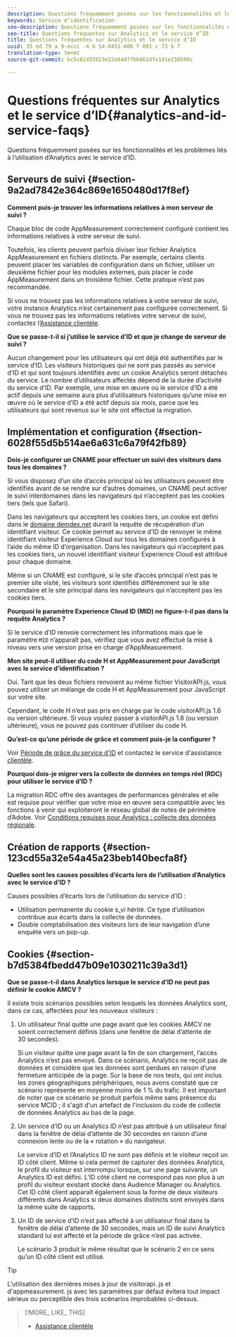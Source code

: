 ```yaml
---
description: Questions fréquemment posées sur les fonctionnalités et les problèmes liés à l’utilisation d’Analytics avec le service d’ID.
keywords: Service d’identification
seo-description: Questions fréquemment posées sur les fonctionnalités et les problèmes liés à l’utilisation d’Analytics avec le service d’ID.
seo-title: Questions fréquentes sur Analytics et le service d’ID
title: Questions fréquentes sur Analytics et le service d’ID
uuid: 35 ed 79 a 9-eccc -4 b 54-8451-606 f 091 c 73 b 7
translation-type: tm+mt
source-git-commit: bc5c81455023e22e64877bb861dfe141e158599c

---
```



# Questions fréquentes sur Analytics et le service d’ID{#analytics-and-id-service-faqs}

Questions fréquemment posées sur les fonctionnalités et les problèmes liés à l’utilisation d’Analytics avec le service d’ID.

## Serveurs de suivi {#section-9a2ad7842e364c869e1650480d17f8ef}

**Comment puis-je trouver les informations relatives à mon serveur de suivi ?**

Chaque bloc de code AppMeasurement correctement configuré contient les informations relatives à votre serveur de suivi.

Toutefois, les clients peuvent parfois diviser leur fichier Analytics AppMeasurement en fichiers distincts. Par exemple, certains clients peuvent placer les variables de configuration dans un fichier, utiliser un deuxième fichier pour les modules externes, puis placer le code AppMeasurement dans un troisième fichier. Cette pratique n’est pas recommandée.

Si vous ne trouvez pas les informations relatives à votre serveur de suivi, votre instance Analytics n’est certainement pas configurée correctement. Si vous ne trouvez pas les informations relatives votre serveur de suivi, contactez l’[Assistance clientèle](https://helpx.adobe.com/marketing-cloud/contact-support.html).

**Que se passe-t-il si j’utilise le service d’ID et que je change de serveur de suivi ?**

Aucun changement pour les utilisateurs qui ont déjà été authentifiés par le service d’ID. Les visiteurs historiques qui ne sont pas passés au service d’ID et qui sont toujours identifiés avec un cookie Analytics seront détachés du service. Le nombre d’utilisateurs affectés dépend de la durée d’activité du service d’ID. Par exemple, une mise en œuvre où le service d’ID a été actif depuis une semaine aura plus d’utilisateurs historiques qu’une mise en œuvre où le service d’ID a été actif depuis six mois, parce que les utilisateurs qui sont revenus sur le site ont effectué la migration.

## Implémentation et configuration {#section-6028f55d5b514ae6a631c6a79f42fb89}

**Dois-je configurer un CNAME pour effectuer un suivi des visiteurs dans tous les domaines ?**

Si vous disposez d’un site d’accès principal où les utilisateurs peuvent être identifiés avant de se rendre sur d’autres domaines, un CNAME peut activer le suivi interdomaines dans les navigateurs qui n’acceptent pas les cookies tiers (tels que Safari).

Dans les navigateurs qui acceptent les cookies tiers, un cookie est défini dans le [domaine demdex.net](https://marketing.adobe.com/resources/help/en_US/aam/demdex-calls.html) durant la requête de récupération d’un identifiant visiteur. Ce cookie permet au service d’ID de renvoyer le même identifiant visiteur Experience Cloud sur tous les domaines configurés à l’aide du même ID d’organisation. Dans les navigateurs qui n’acceptent pas les cookies tiers, un nouvel identifiant visiteur Experience Cloud est attribué pour chaque domaine.

Même si un CNAME est configuré, si le site d’accès principal n’est pas le premier site visité, les visiteurs sont identifiés différemment sur le site secondaire et le site principal dans les navigateurs qui n’acceptent pas les cookies tiers.

**Pourquoi le paramètre Experience Cloud ID (MID) ne figure-t-il pas dans la requête Analytics ?**

Si le service d’ID renvoie correctement les informations mais que le paramètre `MID` n’apparaît pas, vérifiez que vous avez effectué la mise à niveau vers une version prise en charge d’AppMeasurement.

**Mon site peut-il utiliser du code H et AppMeasurement pour JavaScript avec le service d’identification ?**

Oui. Tant que les deux fichiers renvoient au même fichier VisitorAPI.js, vous pouvez utiliser un mélange de code H et AppMeasurement pour JavaScript sur votre site.

Cependant, le code H n’est pas pris en charge par le code visitorAPI.js 1.6 ou version ultérieure. Si vous voulez passer à visitorAPI.js 1.6 (ou version ultérieure), vous ne pouvez pas continuer d’utiliser du code H.

**Qu’est-ce qu’une période de grâce et comment puis-je la configurer ?**

Voir [Période de grâce du service d&#39;ID](../reference/analytics-reference/grace-period.md) et contactez le service d&#39;assistance [clientèle](https://helpx.adobe.com/marketing-cloud/contact-support.html).

**Pourquoi dois-je migrer vers la collecte de données en temps réel (RDC) pour utiliser le service d’ID ?**

La migration RDC offre des avantages de performances générales et elle est requise pour vérifier que votre mise en œuvre sera compatible avec les fonctions à venir qui exploiteront le réseau global de notes de périmètre d’Adobe. Voir [Conditions requises pour Analytics : collecte des données régionale](../reference/requirements.md#section-7d04bb013bc84a25bae3b148bc0ca25f).

## Création de rapports {#section-123cd55a32e54a45a23beb140becfa8f}

**Quelles sont les causes possibles d’écarts lors de l’utilisation d’Analytics avec le service d’ID ?**

Causes possibles d’écarts lors de l’utilisation du service d’ID :

* Utilisation permanente du cookie s_vi hérité. Ce type d’utilisation contribue aux écarts dans la collecte de données.
* Double comptabilisation des visiteurs lors de leur navigation d’une enquête vers un pop-up.

## Cookies {#section-b7d5384fbedd47b09e1030211c39a3d1}

**Que se passe-t-il dans Analytics lorsque le service d’ID ne peut pas définir le cookie AMCV ?**

Il existe trois scénarios possibles selon lesquels les données Analytics sont, dans ce cas, affectées pour les nouveaux visiteurs :

1. Un utilisateur final quitte une page avant que les cookies AMCV ne soient correctement définis (dans une fenêtre de délai d’attente de 30 secondes).

   Si un visiteur quitte une page avant la fin de son chargement, l’accès Analytics n’est pas envoyé. Dans ce scénario, Analytics ne reçoit pas de données et considère que les données sont perdues en raison d’une fermeture anticipée de la page. Sur la base de nos tests, qui ont inclus les zones géographiques périphériques, nous avons constaté que ce scénario représente en moyenne moins de 1 % du trafic. Il est important de noter que ce scénario se produit parfois même sans présence du service MCID ; il s&#39;agit d&#39;un artefact de l&#39;inclusion du code de collecte de données Analytics au bas de la page.

1. Un service d’ID ou un Analytics ID n’est pas attribué à un utilisateur final dans la fenêtre de délai d’attente de 30 secondes en raison d’une connexion lente ou de la « rotation » du navigateur.

   Le service d’ID et l’Analytics ID ne sont pas définis et le visiteur reçoit un ID côté client. Même si cela permet de capturer des données Analytics, le profil du visiteur est interrompu lorsque, sur une page suivante, un Analytics ID est défini. L’ID côté client ne correspond pas non plus à un profil du visiteur existant stocké dans Audience Manager ou Analytics. Cet ID côté client apparaît également sous la forme de deux visiteurs différents dans Analytics si deux domaines distincts sont envoyés dans la même suite de rapports.

1. Un ID de service d’ID n’est pas affecté à un utilisateur final dans la fenêtre de délai d’attente de 30 secondes, mais un ID de suivi Analytics standard lui est affecté et la période de grâce n’est pas activée.

   Le scénario 3 produit le même résultat que le scénario 2 en ce sens qu’un ID côté client est utilisé.

>[!TIP]
>
>L&#39;utilisation des dernières mises à jour de visitorapi. js et d&#39;appmeasurement. js avec les paramètres par défaut évitera tout impact sérieux ou perceptible des trois scénarios improbables ci-dessus.

>[!MORE_ LIKE_ THIS]
>
>* [Assistance clientèle](https://helpx.adobe.com/marketing-cloud/contact-support.html)

